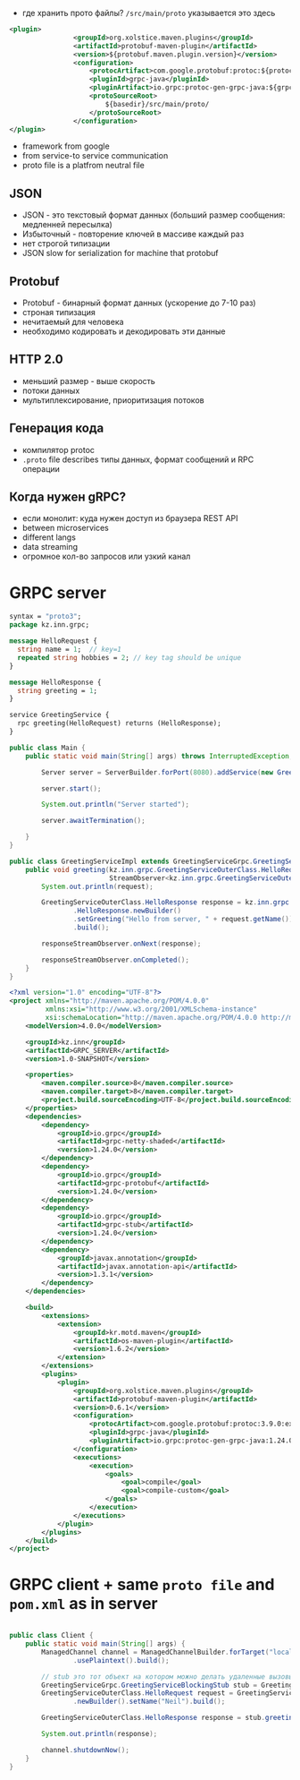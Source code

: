 - где хранить прото файлы? `/src/main/proto` указывается это здесь

```xml
<plugin>
                <groupId>org.xolstice.maven.plugins</groupId>
                <artifactId>protobuf-maven-plugin</artifactId>
                <version>${protobuf.maven.plugin.version}</version>
                <configuration>
                    <protocArtifact>com.google.protobuf:protoc:${protoc.version}:exe:${os.detected.classifier}</protocArtifact>
                    <pluginId>grpc-java</pluginId>
                    <pluginArtifact>io.grpc:protoc-gen-grpc-java:${grpc.version}:exe:${os.detected.classifier}</pluginArtifact>
                    <protoSourceRoot>
                        ${basedir}/src/main/proto/
                    </protoSourceRoot>
                </configuration>
</plugin>
```
- framework from google
- from service-to service communication
- proto file is a platfrom neutral file
  
## JSON
- JSON - это текстовый формат данных (больший размер сообщения: медленней пересылка)
- Избыточный - повторение ключей в массиве каждый раз
- нет строгой типизации
- JSON slow for serialization for machine that protobuf

## Protobuf
- Protobuf - бинарный формат данных (ускорение до 7-10 раз)
- строная типизация
- нечитаемый для человека
- необходимо кодировать и декодировать эти данные

## HTTP 2.0
- меньший размер - выше скорость
- потоки данных
- мультиплексирование, приоритизация потоков

## Генерация кода
- компилятор protoc
- `.proto` file describes типы данных, формат сообщений и RPC операции

## Когда нужен gRPC?
- если монолит: куда нужен доступ из браузера REST API
- between microservices
- different langs
- data streaming
- огромное кол-во запросов или узкий канал

# GRPC server

```proto
syntax = "proto3";
package kz.inn.grpc;

message HelloRequest {
  string name = 1;  // key=1
  repeated string hobbies = 2; // key tag should be unique
}

message HelloResponse {
  string greeting = 1;
}

service GreetingService {
  rpc greeting(HelloRequest) returns (HelloResponse);
}
```

```java
public class Main {
    public static void main(String[] args) throws InterruptedException, IOException {

        Server server = ServerBuilder.forPort(8080).addService(new GreetingServiceImpl()).build();

        server.start();

        System.out.println("Server started");

        server.awaitTermination();

    }
}

public class GreetingServiceImpl extends GreetingServiceGrpc.GreetingServiceImplBase {
    public void greeting(kz.inn.grpc.GreetingServiceOuterClass.HelloRequest request,
                         StreamObserver<kz.inn.grpc.GreetingServiceOuterClass.HelloResponse> responseStreamObserver) {
        System.out.println(request);

        GreetingServiceOuterClass.HelloResponse response = kz.inn.grpc.GreetingServiceOuterClass
                .HelloResponse.newBuilder()
                .setGreeting("Hello from server, " + request.getName())
                .build();

        responseStreamObserver.onNext(response);

        responseStreamObserver.onCompleted();
    }
}
```
```xml
<?xml version="1.0" encoding="UTF-8"?>
<project xmlns="http://maven.apache.org/POM/4.0.0"
         xmlns:xsi="http://www.w3.org/2001/XMLSchema-instance"
         xsi:schemaLocation="http://maven.apache.org/POM/4.0.0 http://maven.apache.org/xsd/maven-4.0.0.xsd">
    <modelVersion>4.0.0</modelVersion>

    <groupId>kz.inn</groupId>
    <artifactId>GRPC_SERVER</artifactId>
    <version>1.0-SNAPSHOT</version>

    <properties>
        <maven.compiler.source>8</maven.compiler.source>
        <maven.compiler.target>8</maven.compiler.target>
        <project.build.sourceEncoding>UTF-8</project.build.sourceEncoding>
    </properties>
    <dependencies>
        <dependency>
            <groupId>io.grpc</groupId>
            <artifactId>grpc-netty-shaded</artifactId>
            <version>1.24.0</version>
        </dependency>
        <dependency>
            <groupId>io.grpc</groupId>
            <artifactId>grpc-protobuf</artifactId>
            <version>1.24.0</version>
        </dependency>
        <dependency>
            <groupId>io.grpc</groupId>
            <artifactId>grpc-stub</artifactId>
            <version>1.24.0</version>
        </dependency>
        <dependency>
            <groupId>javax.annotation</groupId>
            <artifactId>javax.annotation-api</artifactId>
            <version>1.3.1</version>
        </dependency>
    </dependencies>

    <build>
        <extensions>
            <extension>
                <groupId>kr.motd.maven</groupId>
                <artifactId>os-maven-plugin</artifactId>
                <version>1.6.2</version>
            </extension>
        </extensions>
        <plugins>
            <plugin>
                <groupId>org.xolstice.maven.plugins</groupId>
                <artifactId>protobuf-maven-plugin</artifactId>
                <version>0.6.1</version>
                <configuration>
                    <protocArtifact>com.google.protobuf:protoc:3.9.0:exe:${os.detected.classifier}</protocArtifact>
                    <pluginId>grpc-java</pluginId>
                    <pluginArtifact>io.grpc:protoc-gen-grpc-java:1.24.0:exe:${os.detected.classifier}</pluginArtifact>
                </configuration>
                <executions>
                    <execution>
                        <goals>
                            <goal>compile</goal>
                            <goal>compile-custom</goal>
                        </goals>
                    </execution>
                </executions>
            </plugin>
        </plugins>
    </build>
</project>
```

# GRPC client + same `proto file` and `pom.xml` as in server
```java

public class Client {
    public static void main(String[] args) {
        ManagedChannel channel = ManagedChannelBuilder.forTarget("localhost:8080")
                .usePlaintext().build();

        // stub это тот объект на котором можно делать удаленные вызовы
        GreetingServiceGrpc.GreetingServiceBlockingStub stub = GreetingServiceGrpc.newBlockingStub(channel);
        GreetingServiceOuterClass.HelloRequest request = GreetingServiceOuterClass.HelloRequest
                .newBuilder().setName("Neil").build();

        GreetingServiceOuterClass.HelloResponse response = stub.greeting(request);

        System.out.println(response);

        channel.shutdownNow();
    }
}
```
